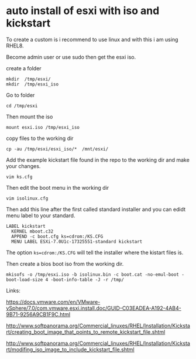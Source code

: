 # auto install of esxi with iso and kickstart

To create a custom is i recommend to use linux and with this i am using RHEL8.

Become admin user or use sudo then get the esxi iso.


create a folder

```
mkdir  /tmp/esxi/
mkdir  /tmp/esxi_iso
```

Go to folder

```
cd /tmp/esxi
```

Then mount the iso 
```
mount esxi.iso /tmp/esxi_iso
```

copy files to the working dir
```
cp -au /tmp/esxi/esxi_iso/*  /mnt/esxi/
```

Add the example kickstart file found in the repo to the working dir and make 
your changes. 
```
vim ks.cfg
```

Then edit the boot menu in the working dir
```
vim isolinux.cfg

```
Then add this line after the first called standard installer
and you can edidt menu label to your standard.
```
LABEL kickstart
  KERNEL mboot.c32
  APPEND -c boot.cfg ks=cdrom:/KS.CFG
  MENU LABEL ESXi-7.0U1c-17325551-standard kickstart
```

The option `ks=cdrom:/KS.CFG` will tell the installer where the kistart files is.

Then create a bios boot iso from the working dir.
```
mkisofs -o /tmp/esxi.iso -b isolinux.bin -c boot.cat -no-emul-boot -boot-load-size 4 -boot-info-table -J -r /tmp/
```


Links: 

https://docs.vmware.com/en/VMware-vSphere/7.0/com.vmware.esxi.install.doc/GUID-C03EADEA-A192-4AB4-9B71-9256A9CB1F9C.html

http://www.softpanorama.org/Commercial_linuxes/RHEL/Installation/Kickstart/creating_boot_image_that_points_to_remote_kickstart_file.shtml

http://www.softpanorama.org/Commercial_linuxes/RHEL/Installation/Kickstart/modifing_iso_image_to_include_kickstart_file.shtml
